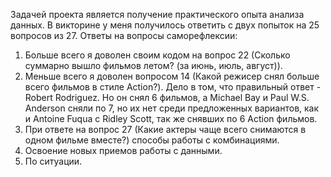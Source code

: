 Задачей проекта является получение практического опыта анализа данных. В викторине у меня получилось ответить с двух попыток на 25 вопросов из 27.
Ответы на вопросы саморефлексии:
1. Больше всего я доволен своим кодом на вопрос 22 (Сколько суммарно вышло фильмов летом? (за июнь, июль, август)).
2. Меньше всего я доволен вопросом 14 (Какой режисер снял больше всего фильмов в стиле Action?). Дело в том, что правильный ответ - Robert Rodriguez. Но он снял 6 фильмов, 
   а Michael Bay и Paul W.S. Anderson сняли по 7, но их нет среди предложенных вариантов, как и Antoine Fuqua с Ridley Scott, так же снявших по 6 Action фильмов.
3. При ответе на вопрос 27 (Какие актеры чаще всего снимаются в одном фильме вместе?) способы работы с комбинациями.
4. Освоение новых приемов работы с данными.
5. По ситуации.
